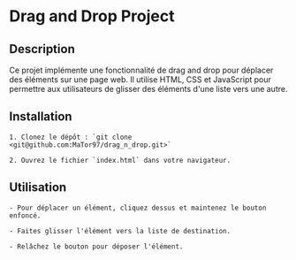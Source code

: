 # Drag and Drop Project 

## Description 
Ce projet implémente une fonctionnalité de drag and drop pour déplacer des éléments sur une page web. Il utilise HTML, CSS et JavaScript pour permettre aux utilisateurs de glisser des éléments d'une liste vers une autre. 

## Installation 

    1. Clonez le dépôt : `git clone <git@github.com:MaTor97/drag_n_drop.git>` 
    
    2. Ouvrez le fichier `index.html` dans votre navigateur. 
    
## Utilisation 
    
    - Pour déplacer un élément, cliquez dessus et maintenez le bouton enfoncé. 
    
    - Faites glisser l'élément vers la liste de destination. 
    
    - Relâchez le bouton pour déposer l'élément.
